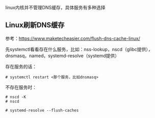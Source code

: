 

linux内核并不管理DNS缓存，具体服务有多种选择

## Linux刷新DNS缓存

参考：https://www.maketecheasier.com/flush-dns-cache-linux/

先systemctl看看存在什么服务，比如：nss-lookup，nscd（glibc提供），dnsmasq，named，systemd-resolve（systemd提供）

存在服务的话：

```
# systemctl restart <那个服务，比如dnsmasq>
```

不存在服务时：

```
# nscd -K
# nscd

# systemd-resolve --flush-caches
```

